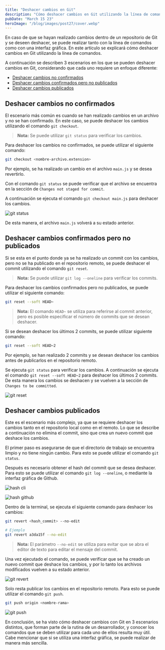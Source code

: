 ```yaml
---
title: "Deshacer cambios en Git"
description: "Cómo deshacer cambios en Git utilizando la línea de comandos"
pubDate: "March 15 23"
heroImage: "/blog/images/post27/cover.webp"
---
```


En caso de que se hayan realizado cambios dentro de un repositorio de Git y se deseen deshacer, se puede realizar tanto con la línea de comandos como con una interfaz gráfica. En este artículo se explicará cómo deshacer cambios en Git utilizando la línea de comandos.

A continuación se describen 3 escenarios en los que se pueden deshacer cambios en Git, considerando que cada uno requiere un enfoque diferente:

- [Deshacer cambios no confirmados](#deshacer-cambios-no-confirmados)
- [Deshacer cambios confirmados pero no publicados](#deshacer-cambios-confirmados-pero-no-publicados)
- [Deshacer cambios publicados](#deshacer-cambios-publicados)

## Deshacer cambios no confirmados

El escenario más común es cuando se han realizado cambios en un archivo y no se han confirmado. En este caso, se puede deshacer los cambios utilizando el comando `git checkout`.

> **Nota:** Se puede utilizar `git status` para verificar los cambios.

Para deshacer los cambios no confirmados, se puede utilizar el siguiente comando:

```bash
git checkout <nombre-archivo.extension>
```

Por ejemplo, se ha realizado un cambio en el archivo `main.js` y se desea revertirlo.

Con el comando `git status` se puede verificar que el archivo se encuentra en la sección de `Changes not staged for commit`.

A continuación se ejecuta el comando `git checkout main.js` para deshacer los cambios.

![git status](/blog/images/post27/1.webp)

De esta manera, el archivo `main.js` volverá a su estado anterior.

## Deshacer cambios confirmados pero no publicados

Si se esta en el punto donde ya se ha realizado un commit con los cambios, pero no se ha publicado en el repositorio remoto, se puede deshacer el commit utilizando el comando `git reset`.

> **Nota:** Se puede utilizar `git log --oneline` para verificar los commits.

Para deshacer los cambios confirmados pero no publicados, se puede utilizar el siguiente comando:

```bash
git reset --soft HEAD~
```

> **Nota:** El comando `HEAD~` se utiliza para referirse al commit anterior, pero es posible especificar el número de commits que se desean deshacer.

Si se desean deshacer los últimos 2 commits, se puede utilizar siguiente comando:

```bash
git reset --soft HEAD~2
```

Por ejemplo, se han realizado 2 commits y se desean deshacer los cambios antes de publicarlos en el repositorio remoto.

Se ejecuta `git status` para verificar los cambios. A continuación se ejecuta el comando `git reset --soft HEAD~2` para deshacer los últimos 2 commits. De esta manera los cambios se deshacen y se vuelven a la sección de `Changes to be committed`.

![git reset](/blog/images/post27/2.webp)

## Deshacer cambios publicados

Este es el escenario más complejo, ya que se requiere deshacer los cambios tanto en el repositorio local como en el remoto. Lo que se describe a continuación no elimina el commit, sino que crea un nuevo commit que deshace los cambios.

El primer paso es asegurarse de que el directorio de trabajo se encuentra limpio y no tiene ningún cambio. Para esto se puede utilizar el comando `git status`.

Después es necesario obtener el hash del commit que se desea deshacer. Para esto se puede utilizar el comando `git log --oneline`, o mediante la interfaz gráfica de Github.

![hash cli](/blog/images/post27/3.webp)

![hash github](/blog/images/post27/4.webp)

Dentro de la terminal, se ejecuta el siguiente comando para deshacer los cambios:

```bash
git revert <hash_commit> --no-edit

# Ejemplo
git revert a3da15f --no-edit
```

> **Nota:** El parámetro `--no-edit` se utiliza para evitar que se abra el editor de texto para editar el mensaje del commit.

Una vez ejecutado el comando, se puede verificar que se ha creado un nuevo commit que deshace los cambios, y por lo tanto los archivos modificados vuelven a su estado anterior.

![git revert](/blog/images/post27/5.webp)

Solo resta publicar los cambios en el repositorio remoto. Para esto se puede utilizar el comando `git push`.

```bash
git push origin <nombre-rama>
```

![git push](/blog/images/post27/6.webp)

En conclusión, se ha visto cómo deshacer cambios con Git en 3 escenarios distintos, que forman parte de la rutina de un desarrollador, y conocer los comandos que se deben utilizar para cada uno de ellos resulta muy útil. Cabe mencionar que si se utiliza una interfaz gráfica, se puede realizar de manera más sencilla.